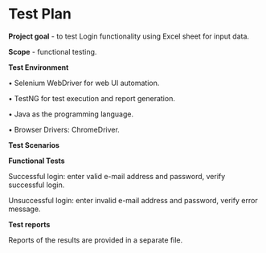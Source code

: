 # **Test Plan**

**Project goal** - to test Login functionality using Excel sheet for input data.

**Scope** - functional testing.

**Test Environment**

• Selenium WebDriver for web UI automation.

• TestNG for test execution and report generation.

• Java as the programming language.

• Browser Drivers: ChromeDriver.

**Test Scenarios**

**Functional Tests**

Successful login: enter valid e-mail address and password, verify successful login.

Unsuccessful login: enter invalid e-mail address and password, verify error message.

**Test reports**

Reports of the results are provided in a separate file.
